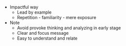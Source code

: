 - Impactful way
    - Lead by example
    - Repetition - familiarity - mere exposure
- Note
    - Avoid provoke thinking and analyzing in early stage
    -  Clear and focus message
    - Easy to understand and relate
